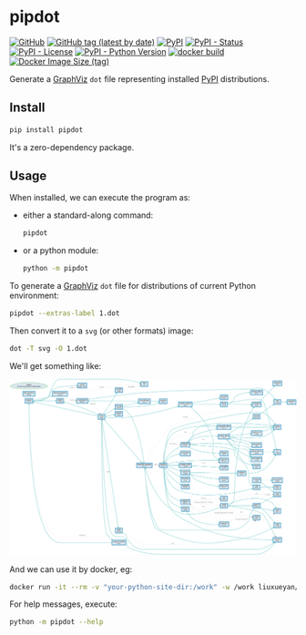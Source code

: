 # pipdot

[![GitHub](https://img.shields.io/github/license/tanbro/pipdot)](https://github.com/tanbro/pipdot)
[![GitHub tag (latest by date)](https://img.shields.io/github/v/tag/tanbro/pipdot)](https://github.com/tanbro/pipdot/tags)
[![PyPI](https://img.shields.io/pypi/v/pipdot)](https://pypi.org/project/pipdot/)
[![PyPI - Status](https://img.shields.io/pypi/status/pipdot)](https://pypi.org/project/pipdot/)
[![PyPI - License](https://img.shields.io/pypi/l/pipdot)](https://pypi.org/project/pipdot/)
[![PyPI - Python Version](https://img.shields.io/pypi/pyversions/pipdot)](https://pypi.org/project/pipdot/)
[![docker build](https://github.com/tanbro/pipdot/actions/workflows/docker-build.yml/badge.svg)](https://github.com/tanbro/pipdot/actions/workflows/docker-build.yml)
[![Docker Image Size (tag)](https://img.shields.io/docker/image-size/liuxueyan/pipdot/latest)](https://hub.docker.com/r/liuxueyan/pipdot)

Generate a [GraphViz][] `dot` file representing installed [PyPI][] distributions.

## Install

```bash
pip install pipdot
```

It's a zero-dependency package.

## Usage

When installed, we can execute the program as:

- either a standard-along command:

  ```bash
  pipdot
  ```

- or a python module:

  ```bash
  python -m pipdot
  ```

To generate a [GraphViz][] `dot` file for distributions of current Python environment:

```bash
pipdot --extras-label 1.dot
```

Then convert it to a `svg` (or other formats) image:

```bash
dot -T svg -O 1.dot
```

We'll get something like:

![assets/1.dot.svg](assets/1.dot.svg)

And we can use it by docker, eg:

```bash
docker run -it --rm -v "your-python-site-dir:/work" -w /work liuxueyan/pipdot -p .
```

For help messages, execute:

```bash
python -m pipdot --help
```

[PyPI]: https://pypi.org/
[pip]: https://pip.pypa.io/
[GraphViz]: https://graphviz.org/
